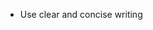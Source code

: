 <!------------------------------------------------------------------------------------
   Add Rules to this file or a short description and have Kiro refine them for you:   
-------------------------------------------------------------------------------------> 

- Use clear and concise writing